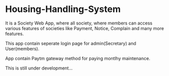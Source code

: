 # Housing-Handling-System
It is a Society Web App, where all society, where members can access various features of societies like Payment, Notice, Complain and many more features.

This app contain seperate login page for admin(Secretary) and User(members).

App contain Paytm gateway method for paying montlhy maintenance. 

This is still under development...
